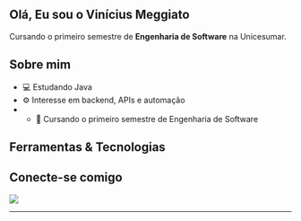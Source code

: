 ## Olá, Eu sou o Vinícius Meggiato

Cursando o primeiro semestre de **Engenharia de Software** na Unicesumar.

## Sobre mim

- 💻 Estudando Java 
- ⚙️ Interesse em backend, APIs e automação
- - 🌱 Cursando o primeiro semestre de Engenharia de Software

## Ferramentas & Tecnologias



## Conecte-se comigo
<a href="https://www.linkedin.com/in/vin%C3%ADcius-meggiato-190bb124a/" target="_blank"><img src="https://img.shields.io/badge/-LinkedIn-%230077B5?style=for-the-badge&logo=linkedin&logoColor=white" target="_blank"></a>

---


